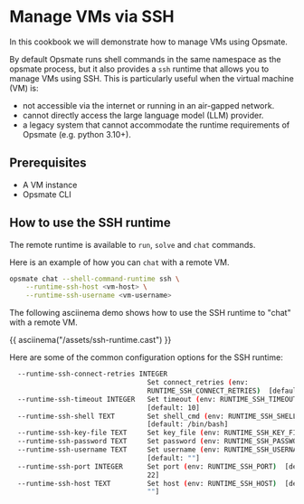 # Manage VMs via SSH

In this cookbook we will demonstrate how to manage VMs using Opsmate.

By default Opsmate runs shell commands in the same namespace as the opsmate process, but it also provides a `ssh` runtime that allows you to manage VMs using SSH. This is particularly useful when the virtual machine (VM) is:

- not accessible via the internet or running in an air-gapped network.
- cannot directly access the large language model (LLM) provider.
- a legacy system that cannot accommodate the runtime requirements of Opsmate (e.g. python 3.10+).


## Prerequisites

- A VM instance
- Opsmate CLI

## How to use the SSH runtime

The remote runtime is available to `run`, `solve` and `chat` commands.

Here is an example of how you can `chat` with a remote VM.

```bash
opsmate chat --shell-command-runtime ssh \
    --runtime-ssh-host <vm-host> \
    --runtime-ssh-username <vm-username>
```

The following asciinema demo shows how to use the SSH runtime to "chat" with a remote VM.

{{ asciinema("/assets/ssh-runtime.cast") }}

Here are some of the common configuration options for the SSH runtime:

```bash
  --runtime-ssh-connect-retries INTEGER
                                  Set connect_retries (env:
                                  RUNTIME_SSH_CONNECT_RETRIES)  [default: 3]
  --runtime-ssh-timeout INTEGER   Set timeout (env: RUNTIME_SSH_TIMEOUT)
                                  [default: 10]
  --runtime-ssh-shell TEXT        Set shell_cmd (env: RUNTIME_SSH_SHELL)
                                  [default: /bin/bash]
  --runtime-ssh-key-file TEXT     Set key_file (env: RUNTIME_SSH_KEY_FILE)
  --runtime-ssh-password TEXT     Set password (env: RUNTIME_SSH_PASSWORD)
  --runtime-ssh-username TEXT     Set username (env: RUNTIME_SSH_USERNAME)
                                  [default: ""]
  --runtime-ssh-port INTEGER      Set port (env: RUNTIME_SSH_PORT)  [default:
                                  22]
  --runtime-ssh-host TEXT         Set host (env: RUNTIME_SSH_HOST)  [default:
                                  ""]
```

